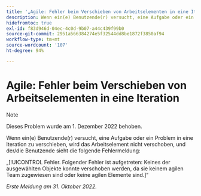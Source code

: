 ```yaml
---
title: '„Agile: Fehler beim Verschieben von Arbeitselementen in eine Iteration“'
description: Wenn ein(e) Benutzende(r) versucht, eine Aufgabe oder ein Problem in eine Iteration zu verschieben, wird das Arbeitselement nicht verschoben, und der/die Benutzende sieht eine Fehlermeldung.
hidefromtoc: true
exl-id: f83d946d-04ec-4c0d-9b07-a44c439f99b0
source-git-commit: 2951a566384274e5f32544dd8be1872f3850af94
workflow-type: tm+mt
source-wordcount: '107'
ht-degree: 94%

---
```


# Agile: Fehler beim Verschieben von Arbeitselementen in eine Iteration

>[!NOTE]
>
>Dieses Problem wurde am 1. Dezember 2022 behoben.

Wenn ein(e) Benutzende(r) versucht, eine Aufgabe oder ein Problem in eine Iteration zu verschieben, wird das Arbeitselement nicht verschoben, und der/die Benutzende sieht die folgende Fehlermeldung:

„[!UICONTROL Fehler. Folgender Fehler ist aufgetreten: Keines der ausgewählten Objekte konnte verschoben werden, da sie keinem agilen Team zugewiesen sind oder keine agilen Elemente sind.]“

_Erste Meldung am 31. Oktober 2022._
